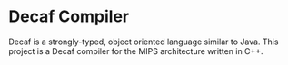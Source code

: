 # Decaf Compiler #

Decaf is a strongly-typed, object oriented language similar to Java.
This project is a Decaf compiler for the MIPS architecture written in C++.